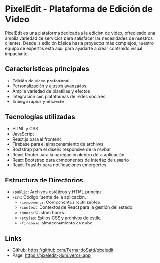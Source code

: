 # PixelEdit - Plataforma de Edición de Video

PixelEdit es una plataforma dedicada a la edición de video, ofreciendo una amplia variedad de servicios para satisfacer las necesidades de nuestros clientes. Desde la edición básica hasta proyectos más complejos, nuestro equipo de expertos está aquí para ayudarte a crear contenido visual impactante.

## Características principales

- Edición de video profesional
- Personalización y ajustes avanzados
- Amplia variedad de plantillas y efectos
- Integración con plataformas de redes sociales
- Entrega rápida y eficiente

## Tecnologías utilizadas

- HTML y CSS
- JavaScript
- React.js para el frontend
- Firebase para el almacenamiento de archivos
- Bootstrap para el diseño responsive de la navbar
- React Router para la navegación dentro de la aplicación
- React Bootstrap para componentes de interfaz de usuario
- React-Toastify para notificaciones emergentes

## Estructura de Directorios

- `/public`: Archivos estáticos y HTML principal.
- `/src`: Código fuente de la aplicación.
  - `/components`: Componentes reutilizables.
  - `/context`: Contextos de React para la gestión del estado.
  - `/hooks`: Custom hooks.
  - `/styles`: Estilos CSS y archivos de estilo.
  - `/firebase`: almacenamiento en nube

## Links
- Github: https://github.com/FernandoSatti/pixeledit
- Page: https://pixeledit-plum.vercel.app

